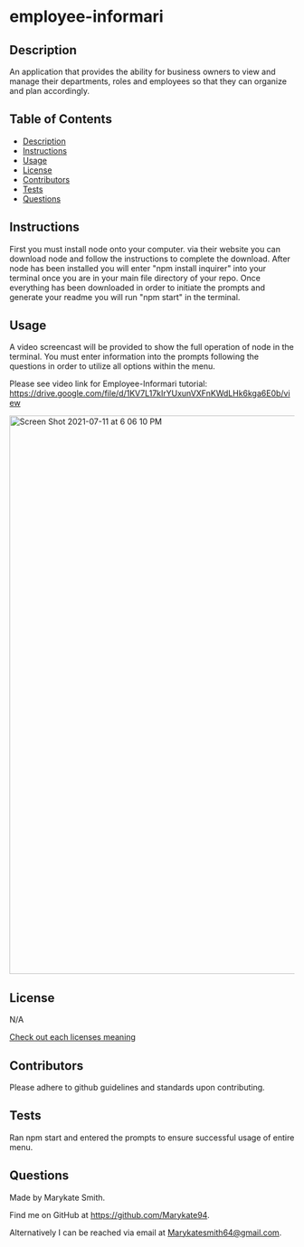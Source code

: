 # employee-informari

## Description
  An application that provides the ability for business owners to view and manage their departments, roles and employees so that they can organize and plan accordingly. 

  ## Table of Contents
  - [Description](#description)
  - [Instructions](#instructions)
  - [Usage](#usage)
  - [License](#license)
  - [Contributors](#contributors)
  - [Tests](#tests)
  - [Questions](#questions)

  ## Instructions 
  First you must install node onto your computer. via their website you can download node and follow the instructions to complete the download. After node has been installed you will enter "npm install inquirer" into your terminal once you are in your main file directory of your repo. Once everything has been downloaded in order to initiate the prompts and generate your readme you will run "npm start" in the terminal. 

  ## Usage
  A video screencast will be provided to show the full operation of node in the terminal. You must enter information into the prompts following the questions in order to utilize all options within the menu.
  
  
  Please see video link for Employee-Informari tutorial: https://drive.google.com/file/d/1KV7L17kIrYUxunVXFnKWdLHk6kga6E0b/view

  
  <img width="988" alt="Screen Shot 2021-07-11 at 6 06 10 PM" src="https://user-images.githubusercontent.com/79379903/125211182-ad811880-e272-11eb-8f3b-fe926fd8202b.png">

  ## License
  N/A

 
  [Check out each licenses meaning](https://docs.github.com/en/github/creating-cloning-and-archiving-repositories/creating-a-repository-on-github/licensing-a-repository)

  ## Contributors
  Please adhere to github guidelines and standards upon contributing. 

  ## Tests
  Ran npm start and entered the prompts to ensure successful usage of entire menu. 

  ## Questions
  Made by Marykate Smith. 


  Find me on GitHub at https://github.com/Marykate94. 


  Alternatively I can be reached via email at Marykatesmith64@gmail.com.

